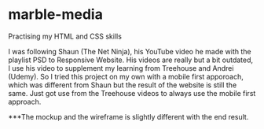 # marble-media
Practising my HTML and CSS skills 

I was following Shaun (The Net Ninja), his YouTube video he made with the playlist PSD to Responsive Website. 
His videos are really but a bit outdated, I use his video to supplement my learning from Treehouse and Andrei (Udemy).
So I tried this project on my own with a mobile first apporoach, which was different from Shaun but the result of the website is still the same. 
Just got use from the Treehouse videos to always use the mobile first approach. 

***The mockup and the wireframe is slightly different with the end result. 
